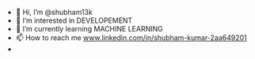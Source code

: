 - 👋 Hi, I’m @shubham13k
- 👀 I’m interested in DEVELOPEMENT
- 🌱 I’m currently learning MACHINE LEARNING
- 📫 How to reach me www.linkedin.com/in/shubham-kumar-2aa649201
- 

<!---
shubham13k/shubham13k is a ✨ special ✨ repository because its `README.md` (this file) appears on your GitHub profile.
You can click the Preview link to take a look at your changes.
--->
